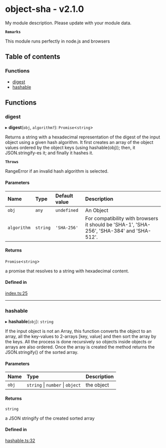 # object-sha - v2.1.0

My module description. Please update with your module data.

**`Remarks`**

This module runs perfectly in node.js and browsers

## Table of contents

### Functions

- [digest](API.md#digest)
- [hashable](API.md#hashable)

## Functions

### digest

▸ **digest**(`obj`, `algorithm?`): `Promise`<`string`\>

Returns a string with a hexadecimal representation of the digest of the input object using a given hash algorithm.
It first creates an array of the object values ordered by the object keys (using hashable(obj));
then, it JSON.stringify-es it; and finally it hashes it.

**`Throws`**

RangeError if an invalid hash algorithm is selected.

#### Parameters

| Name | Type | Default value | Description |
| :------ | :------ | :------ | :------ |
| `obj` | `any` | `undefined` | An Object |
| `algorithm` | `string` | `'SHA-256'` | For compatibility with browsers it should be 'SHA-1', 'SHA-256', 'SHA-384' and 'SHA-512'. |

#### Returns

`Promise`<`string`\>

a promise that resolves to a string with hexadecimal content.

#### Defined in

[index.ts:25](https://github.com/juanelas/object-sha/blob/381866b/src/ts/index.ts#L25)

___

### hashable

▸ **hashable**(`obj`): `string`

If the input object is not an Array, this function converts the object to an array, all the key-values to 2-arrays [key, value] and then sort the array by the keys. All the process is done recursively so objects inside objects or arrays are also ordered. Once the array is created the method returns the JSON.stringify() of the sorted array.

#### Parameters

| Name | Type | Description |
| :------ | :------ | :------ |
| `obj` | `string` \| `number` \| `object` | the object |

#### Returns

`string`

a JSON stringify of the created sorted array

#### Defined in

[hashable.ts:32](https://github.com/juanelas/object-sha/blob/381866b/src/ts/hashable.ts#L32)
